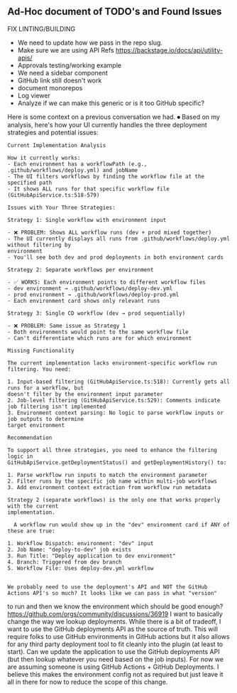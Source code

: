 ## Ad-Hoc document of TODO's and Found Issues


FIX LINTING/BUILDING

- We need to update how we pass in the repo slug.
- Make sure we are using API Refs https://backstage.io/docs/api/utility-apis/
- Approvals testing/working example
- We need a sidebar component
- GitHub link still doesn't work
- document monorepos
- Log viewer
- Analyze if we can make this generic or is it too GitHub specific?



 Here is some context on a previous conversation we had. ⏺ Based on my analysis, here's how your UI currently handles the three 
  deployment strategies and
    potential issues:

    Current Implementation Analysis

    How it currently works:
    - Each environment has a workflowPath (e.g., .github/workflows/deploy.yml) and jobName
    - The UI filters workflows by finding the workflow file at the specified path
    - It shows ALL runs for that specific workflow file (GitHubApiService.ts:518-579)

    Issues with Your Three Strategies:

    Strategy 1: Single workflow with environment input

    - ❌ PROBLEM: Shows ALL workflow runs (dev + prod mixed together)
    - The UI currently displays all runs from .github/workflows/deploy.yml without filtering by
    environment
    - You'll see both dev and prod deployments in both environment cards

    Strategy 2: Separate workflows per environment

    - ✅ WORKS: Each environment points to different workflow files
    - dev environment → .github/workflows/deploy-dev.yml
    - prod environment → .github/workflows/deploy-prod.yml
    - Each environment card shows only relevant runs

    Strategy 3: Single CD workflow (dev → prod sequentially)

    - ❌ PROBLEM: Same issue as Strategy 1
    - Both environments would point to the same workflow file
    - Can't differentiate which runs are for which environment

    Missing Functionality

    The current implementation lacks environment-specific workflow run filtering. You need:

    1. Input-based filtering (GitHubApiService.ts:518): Currently gets all runs for a workflow, but
    doesn't filter by the environment input parameter
    2. Job-level filtering (GitHubApiService.ts:529): Comments indicate job filtering isn't implemented
    3. Environment context parsing: No logic to parse workflow inputs or job outputs to determine
    target environment

    Recommendation

    To support all three strategies, you need to enhance the filtering logic in
    GitHubApiService.getDeploymentStatus() and getDeploymentHistory() to:

    1. Parse workflow run inputs to match the environment parameter
    2. Filter runs by the specific job name within multi-job workflows
    3. Add environment context extraction from workflow run metadata

    Strategy 2 (separate workflows) is the only one that works properly with the current
    implementation.

      A workflow run would show up in the "dev" environment card if ANY of these are true:

    1. Workflow Dispatch: environment: "dev" input
    2. Job Name: "deploy-to-dev" job exists
    3. Run Title: "Deploy application to dev environment"
    4. Branch: Triggered from dev branch
    5. Workflow File: Uses deploy-dev.yml workflow


    We probably need to use the deployment's API and NOT the GitHub Actions API's so much? It looks like we can pass in what "version"
   to run and then we know the environment which should be good enough? https://github.com/orgs/community/discussions/36919 I want to 
  basically change the way we lookup deployments. While there is a bit of tradeoff, I want to use the GitHub deployments API as the 
  source of truth. This will require folks to use GitHub environments in GitHub actions but it also allows for any third party 
  deployment tool to fit cleanly into the plugin (at least to start). Can we update the application to use the GitHub deployments API 
  (but then lookup whatever you need based on the job inputs). For now we are assuming someone is using GitHub Actions + GitHub 
  Deployments. I believe this makes the environment config not as required but just leave it all in there for now to reduce the scope 
  of this change.